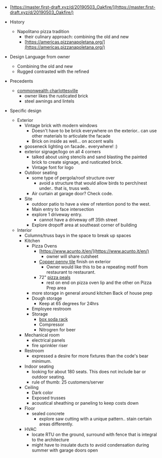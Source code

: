  - [https://master.first-draft.xyz/d/20190503_Oakfire/](https://master.first-draft.xyz/d/20190503_Oakfire/)
 - History
	 - Napolitano pizza tradition
		 - their culinary approach: combining the old and new
		 - [https://americas.pizzanapoletana.org/](https://americas.pizzanapoletana.org/)
 - Design Language from owner
	 - Combining the old and new
	 - Rugged contrasted with the refined
 -  Precedents
	 - [commonwealth charlottesville]([https://www.google.com/search?q=commonwealth+charlottesville&source=lnms&tbm=isch&sa=X&ved=0ahUKEwjswseOhIDiAhUHRK0KHSWBDNcQ_AUIECgD&biw=1920&bih=888](https://www.google.com/search?q=commonwealth+charlottesville&source=lnms&tbm=isch&sa=X&ved=0ahUKEwjswseOhIDiAhUHRK0KHSWBDNcQ_AUIECgD&biw=1920&bih=888))
		 - owner likes the rusticated brick
		 - steel awnings and lintels

 - Specific design 
	 - Exterior
		 - Vintage brick with modern windows
			 - Doesn't have to be brick everywhere on the exterior.. can use other materials to articulate the facade
			 - Brick on inside as well... on accent walls
		 - gooseneck lighting on facade.. everywhere! :)
		 - exterior signage/logo on all 4 corners
			 - talked about using stencils and sand blasting the painted brick to create signage, and rusticated brick.
			 - Vintage font for logo
		 - Outdoor seating
			 - some type of pergola/roof structure over
				 - avoid a structure that would allow birds to perch/nest under.. that is, truss web.
			 - Air curtain at garage door?  Check code.
		 - Site
			 - outdoor patio to have a view of retention pond to the west.
			 - Main entry to face intersection
			 - explore 1 driveway entry.
				 - cannot have a driveway off 35th street
			 - Explore dropoff area at southeast corner of building
	 - Interior
		 - Columns/truss bays in the space to break up spaces
		 -  Kitchen
			 - Pizza Ovens
				 - [https://www.acunto.it/en/](https://www.acunto.it/en/) 
					 - owner will share cutsheet
				 - [Copper penny tile]([https://www.google.com/search?biw=1920&bih=937&tbm=isch&sa=1&ei=H4bMXJ2cH4b4tAX806LACg&q=copper+penny+tile&oq=copper+penny+tile&gs_l=img.3..0l2j0i8i30j0i24l3.3834.4622..4784...0.0..0.139.888.0j7......1....1..gws-wiz-img.......0i7i30j0i8i7i30.28JobHyrgAM](https://www.google.com/search?biw=1920&bih=937&tbm=isch&sa=1&ei=H4bMXJ2cH4b4tAX806LACg&q=copper+penny+tile&oq=copper+penny+tile&gs_l=img.3..0l2j0i8i30j0i24l3.3834.4622..4784...0.0..0.139.888.0j7......1....1..gws-wiz-img.......0i7i30j0i8i7i30.28JobHyrgAM)) finish on exterior
					 - Owner would like this to be a repeating motif from restaurant to restaurant.
				 - 72" [pizza peals]([https://www.google.com/search?biw=1920&bih=888&tbm=isch&sa=1&ei=_YbMXMjqI_DO0PEPwoqH2AE&q=pizza+peels&oq=pizza+peels&gs_l=img.3..0j0i24j0i10i24j0i24l4.38988.38988..39309...0.0..0.132.132.0j1......1....1..gws-wiz-img.jxgxwqETga0](https://www.google.com/search?biw=1920&bih=888&tbm=isch&sa=1&ei=_YbMXMjqI_DO0PEPwoqH2AE&q=pizza+peels&oq=pizza+peels&gs_l=img.3..0j0i24j0i10i24j0i24l4.38988.38988..39309...0.0..0.132.132.0j1......1....1..gws-wiz-img.jxgxwqETga0))
					 - rest on end on pizza oven lip and the other on Pizza Prep area
			 - more storage in general around kitchen
		Back of house prep
			 - Dough storage
				 - Keep at 65 degrees for 24hrs
			 - Employee restroom
			 - Storage
				 - [box soda rack]([https://www.google.com/search?biw=1920&bih=888&tbm=isch&sa=1&ei=UInMXNXxC8actAXgpIWYDg&q=box+soda+rack+restaurant&oq=box+soda+rack+restaurant&gs_l=img.3...27648.29458..29634...0.0..0.126.1322.0j11......1....1..gws-wiz-img.QA8hBNwF0Gg](https://www.google.com/search?biw=1920&bih=888&tbm=isch&sa=1&ei=UInMXNXxC8actAXgpIWYDg&q=box+soda+rack+restaurant&oq=box+soda+rack+restaurant&gs_l=img.3...27648.29458..29634...0.0..0.126.1322.0j11......1....1..gws-wiz-img.QA8hBNwF0Gg))
				 - Compressor
				 - Nitrogren for beer
		 - Mechanical room
			 - electrical panels
			 - fire sprinkler riser
		 - Restroom
			 - expressed a desire for more fixtures than the code's bear minimum. 
		 - Indoor seating
			 - looking for about 180 seats. This does not include bar or outdoor seating.
			 - rule of thumb: 25 customers/server
		 - Ceiling
			 - Dark color
			 - Exposed trusses
			 - acoustical sheathing or paneling to keep costs down
		 - Floor
			 - sealed concrete
				 - explore saw cutting with a unique pattern.. stain certain areas differently.
		 - HVAC
			 - locate RTU on the ground, surround with fence that is integral to the architecture
			 - might have to insulate ducts to avoid condensation during summer with garage doors open



<!--stackedit_data:
eyJoaXN0b3J5IjpbLTQwNTAzOTczNSwtMzIxMTkzNzcsMjA1Mj
k0MzgxMywxMDYyMzk5ODc3LDEzODEyOTg0NTcsMTYzNDQzMzYw
MywtMTcyNjkxODYxNSwtMTE1Njk2ODQ0MCwtMTI1NDkyMzc0Ni
wxODc3OTAyODc5LDE1NDY1MDM3MzEsNjM3MjAwNDM4LDE2NDQx
ODQ1OTcsLTIwODg3NDY2MTJdfQ==
-->
